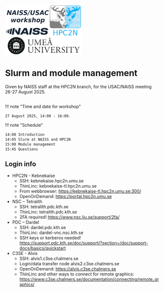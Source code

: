 <img src="img/logo.png" width="50%">

# Slurm and module management

Given by NAISS staff at the HPC2N branch, for the USAC/NAISS meeting 26-27 August 2025. 

<br>
!!! note "Time and date for workshop" 

    27 August 2025, 14:00 - 16:00. 

!!! note "Schedule"

    14:00 Introduction
    14:05 Slurm at NAISS and HPC2N
    15:00 Module management
    15:45 Questions 

## Login info

- HPC2N - Kebnekaise 
    - SSH: kebnekaise.hpc2n.umu.se 
    - ThinLinc: kebnekaise-tl.hpc2n.umu.se 
    - From webbrowser: https://kebnekaise-tl.hpc2n.umu.se:300/ 
    - OpenOnDemand: https://portal.hpc2n.umu.se
- NSC – Tetralith  
    - SSH: tetralith.pdc.kth.se 
    - ThinLinc: tetralith.pdc.kth.se  
    - 2FA required! https://www.nsc.liu.se/support/2fa/
- PDC – Dardel  
    - SSH: dardel.pdc.kth.se 
    - ThinLinc: dardel-vnc.nsc.kth.se 
    - SSH keys or kerberos needed! https://support.pdc.kth.se/doc/support/?section=/doc/support-docs/basics/quickstart
- C3SE - Alvis 
    - SSH: alvis1.c3se.chalmers.se
    - Login/data transfer node alvis2.c3se.chalmers.se
    - OpenOnDemand: https://alvis.c3se.chalmers.se 
    - ThinLinc and other ways to connect for remote graphics: https://www.c3se.chalmers.se/documentation/connecting/remote_graphics/ 


